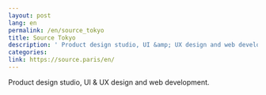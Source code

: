 ```yaml
---
layout: post
lang: en
permalink: /en/source_tokyo
title: Source Tokyo
description: ' Product design studio, UI &amp; UX design and web development. '
categories: 
link: https://source.paris/en/
---
```


<p>Product design studio, UI & UX design and web development.</p>
